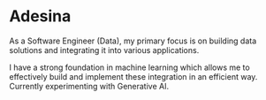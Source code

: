 # Adesina
As a Software Engineer (Data), my primary focus is on building data solutions and integrating it into various applications. 

I have a strong foundation in machine learning which allows me to effectively build and implement these integration in an efficient way. Currently experimenting with Generative AI.
